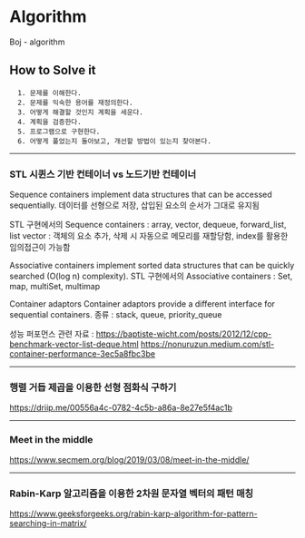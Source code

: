 # Algorithm
Boj - algorithm

## How to Solve it
```
  1. 문제를 이해한다.
  2. 문제를 익숙한 용어를 재정의한다.
  3. 어떻게 해결할 것인지 계획을 세운다.
  4. 계획을 검증한다.
  5. 프로그램으로 구현한다.
  6. 어떻게 풀었는지 돌아보고, 개선할 방법이 있는지 찾아본다.
```
---
### STL 시퀸스 기반 컨테이너 vs 노드기반 컨테이너

Sequence containers implement data structures that can be accessed sequentially. 
데이터를 선형으로 저장, 삽입된 요소의 순서가 그대로 유지됨

STL 구현에서의 Sequence containers : array, vector, dequeue, forward_list, list
vector : 객체의 요소 추가, 삭제 시 자동으로 메모리를 재할당함, index를 활용한 임의접근이 가능함


Associative containers implement sorted data structures that can be quickly searched (O(log n) complexity). 
STL 구현에서의 Associative containers : Set, map, multiSet, multimap

Container adaptors
Container adaptors provide a different interface for sequential containers. 
종류 : stack, queue, priority_queue 


성능 퍼포먼스 관련 자료 : 
https://baptiste-wicht.com/posts/2012/12/cpp-benchmark-vector-list-deque.html
https://nonuruzun.medium.com/stl-container-performance-3ec5a8fbc3be

---
### 행렬 거듭 제곱을 이용한 선형 점화식 구하기

https://driip.me/00556a4c-0782-4c5b-a86a-8e27e5f4ac1b

---
### Meet in the middle
https://www.secmem.org/blog/2019/03/08/meet-in-the-middle/

---
### Rabin-Karp 알고리즘을 이용한 2차원 문자열 벡터의 패턴 매칭
https://www.geeksforgeeks.org/rabin-karp-algorithm-for-pattern-searching-in-matrix/
